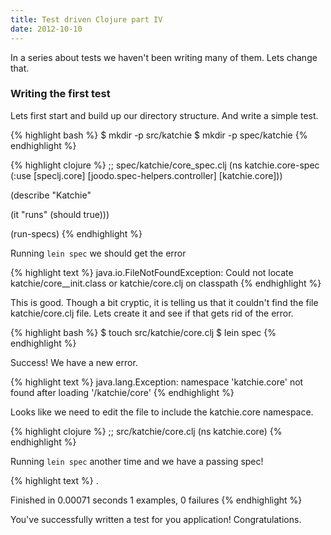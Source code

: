 ```yaml
---
title: Test driven Clojure part IV
date: 2012-10-10
---
```

In a series about tests we haven't been writing many of them.  Lets change
that.

### Writing the first test

Lets first start and build up our directory structure. And write a simple test.

{% highlight bash %}
$ mkdir -p src/katchie
$ mkdir -p spec/katchie
{%  endhighlight %}

{% highlight clojure %}
;; spec/katchie/core_spec.clj
(ns katchie.core-spec
  (:use [speclj.core]
        [joodo.spec-helpers.controller]
        [katchie.core]))

(describe "Katchie"

  (it "runs"
    (should true)))

(run-specs)
{% endhighlight %}

Running `lein spec` we should get the error

{% highlight text %}
java.io.FileNotFoundException: Could not locate katchie/core__init.class or katchie/core.clj on classpath
{% endhighlight %}

This is good.  Though a bit cryptic, it is telling us that it couldn't find the file
katchie/core.clj file.  Lets create it and see if that gets rid of the error.

{% highlight bash %}
$ touch src/katchie/core.clj
$ lein spec
{% endhighlight %}

Success!  We have a new error.

{% highlight text %}
java.lang.Exception: namespace 'katchie.core' not found after loading '/katchie/core'
{% endhighlight %}

Looks like we need to edit the file to include the katchie.core namespace.

{% highlight clojure %}
;; src/katchie/core.clj
(ns katchie.core)
{% endhighlight %}

Running `lein spec` another time and we have a passing spec!

{% highlight text %}
.

Finished in 0.00071 seconds
1 examples, 0 failures
{% endhighlight %}

You've successfully written a test for you application!  Congratulations.
